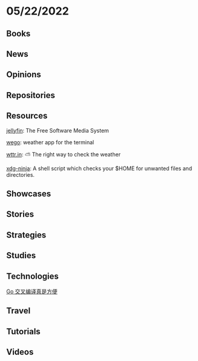 # 05/22/2022

## Books

## News

## Opinions

## Repositories

## Resources
[jellyfin](https://github.com/jellyfin/jellyfin): The Free Software Media System

[wego](https://github.com/schachmat/wego): weather app for the terminal

[wttr.in](https://github.com/chubin/wttr.in): ⛅ The right way to check the weather

[xdg-ninja](https://github.com/b3nj5m1n/xdg-ninja): A shell script which checks your $HOME for unwanted files and directories.

## Showcases

## Stories

## Strategies

## Studies

## Technologies
[Go 交叉编译真是方便](https://juejin.cn/post/7097143703793303560)

## Travel

## Tutorials

## Videos
